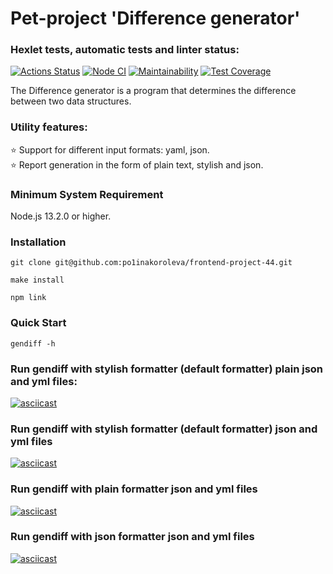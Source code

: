 # Pet-project 'Difference generator'
### Hexlet tests, automatic tests and linter status:
[![Actions Status](https://github.com/po1inakoroleva/frontend-project-46/workflows/hexlet-check/badge.svg)](https://github.com/po1inakoroleva/frontend-project-46/actions)
[![Node CI](https://github.com/po1inakoroleva/frontend-project-46/actions/workflows/nodejs.yml/badge.svg)](https://github.com/po1inakoroleva/frontend-project-46/actions/workflows/nodejs.yml)
[![Maintainability](https://api.codeclimate.com/v1/badges/be3974c186589675e8cf/maintainability)](https://codeclimate.com/github/po1inakoroleva/frontend-project-46/maintainability)
[![Test Coverage](https://api.codeclimate.com/v1/badges/be3974c186589675e8cf/test_coverage)](https://codeclimate.com/github/po1inakoroleva/frontend-project-46/test_coverage)
  
The Difference generator is a program that determines the difference between two data structures.
### Utility features:
⭐ Support for different input formats: yaml, json.  
⭐ Report generation in the form of plain text, stylish and json.  
### Minimum System Requirement
Node.js 13.2.0 or higher.
### Installation
```
git clone git@github.com:po1inakoroleva/frontend-project-44.git
```
```
make install
```
```
npm link
```
### Quick Start
```
gendiff -h
```
### Run gendiff with stylish formatter (default formatter) plain json and yml files:
[![asciicast](https://asciinema.org/a/P6toSiJE8ZbXNCQ6x4d3oW82U.svg)](https://asciinema.org/a/P6toSiJE8ZbXNCQ6x4d3oW82U)
### Run gendiff with stylish formatter (default formatter) json and yml files
[![asciicast](https://asciinema.org/a/YdIxlHXFOG08hyBIXD0kwzcyw.svg)](https://asciinema.org/a/YdIxlHXFOG08hyBIXD0kwzcyw)
### Run gendiff with plain formatter json and yml files
[![asciicast](https://asciinema.org/a/2y6Q543xllnbEZ29659SKqAQ6.svg)](https://asciinema.org/a/2y6Q543xllnbEZ29659SKqAQ6)
### Run gendiff with json formatter json and yml files
[![asciicast](https://asciinema.org/a/F7prdLDJinWIWl5EhsdUuxFr0.svg)](https://asciinema.org/a/F7prdLDJinWIWl5EhsdUuxFr0)

